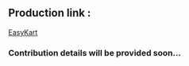 ## Production link :
[EasyKart](https://easykart-frontend.onrender.com)

### Contribution details will be provided soon...

